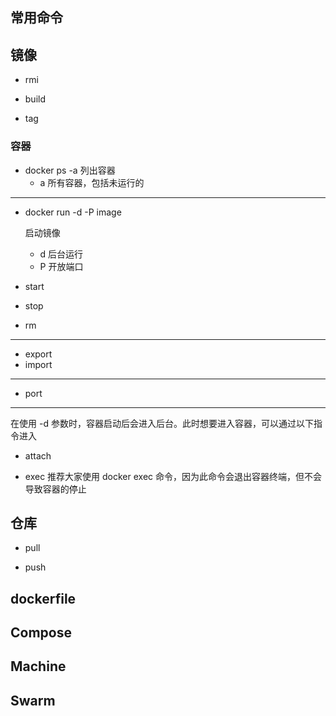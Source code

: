 ## 常用命令


## 镜像



* rmi 

* build

* tag


### 容器

* docker ps -a
  列出容器
  * a 所有容器，包括未运行的

***

* docker run -d -P image

  启动镜像 
  * d 后台运行
  * P 开放端口

* start

* stop

* rm

***

* export
* import

***

* port 

***

在使用 -d 参数时，容器启动后会进入后台。此时想要进入容器，可以通过以下指令进入
* attach

* exec  推荐大家使用 docker exec 命令，因为此命令会退出容器终端，但不会导致容器的停止


## 仓库

* pull

* push

## dockerfile



## Compose

## Machine

## Swarm 


